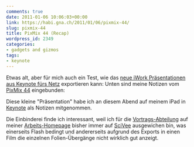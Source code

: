 ```yaml
---
comments: true
date: 2011-01-06 10:06:03+00:00
link: https://habi.gna.ch/2011/01/06/pixmix-44/
slug: pixmix-44
title: PixMix 44 (Recap)
wordpress_id: 2349
categories:
- gadgets and gizmos
tags:
- keynote
---
```


Etwas alt, aber für mich auch ein Test, wie das [neue iWork Präsentationen aus Keynote fürs Netz](http://www.fscklog.com/2011/01/eingebettete-keynote-präsentation-ab-iwork-905.html) exportieren kann: Unten sind meine Notizen vom [PixMix 44](https://habi.gna.ch/2010/11/21/pix-mix-44-am-kommenden-mittwoch/) eingebunden:



Diese kleine "Präsentation" habe ich an diesem Abend auf meinem iPad in [Keynote](http://itunes.apple.com/ch/app/keynote/id361285480?mt=8) als Notizen mitgenommen.

Die Einbinderei finde ich interessant, weil ich für die [Vortrags-Abteilung](http://www.ana.unibe.ch/~haberthuer/talks) auf meiner [Arbeits-Homepage](http://www.ana.unibe.ch/~haberthuer/) bisher immer auf [SciVee](http://www.scivee.tv/user/habi) ausgewichen bin, was einerseits Flash bedingt und andererseits aufgrund des Exports in einen Film die einzelnen Folien-Übergänge nicht wirklich gut anzeigt.
